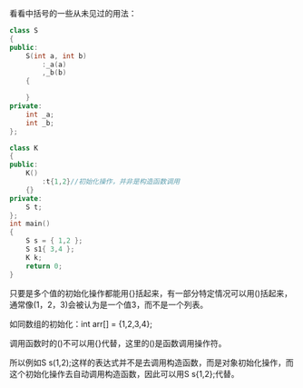 

看看中括号的一些从未见过的用法：

```cpp
class S
{
public:
	S(int a, int b)
		:_a(a)
		,_b(b)
	{

	}
private:
	int _a;
	int _b;
};

class K
{
public:
	K()
		:t{1,2}//初始化操作，并非是构造函数调用
	{}
private:
	S t;
};
int main()
{
	S s = { 1,2 };
	S s1{ 3,4 };
	K k;
	return 0;
}
```

只要是多个值的初始化操作都能用{}括起来，有一部分特定情况可以用()括起来，通常像(1，2，3)会被认为是一个值3，而不是一个列表。

如同数组的初始化：int arr[] = {1,2,3,4};

调用函数时的()不可以用{}代替，这里的()是函数调用操作符。

所以例如S s(1,2);这样的表达式并不是去调用构造函数，而是对象初始化操作，而这个初始化操作去自动调用构造函数，因此可以用S s{1,2};代替。